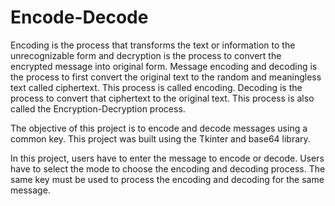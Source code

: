 # Encode-Decode

Encoding is the process that transforms the text or information to the unrecognizable form and decryption is the process to convert the encrypted message into original form.
Message encoding and decoding is the process to first convert the original text to the random and meaningless text called ciphertext. This process is called encoding. 
Decoding is the process to convert that ciphertext to the original text. This process is also called the Encryption-Decryption process.

The objective of this project is to encode and decode messages using a common key. This project was built using the Tkinter and base64 library.

In this project, users have to enter the message to encode or decode. Users have to select the mode to choose the encoding and decoding process. 
The same key must be used to process the encoding and decoding for the same message.
